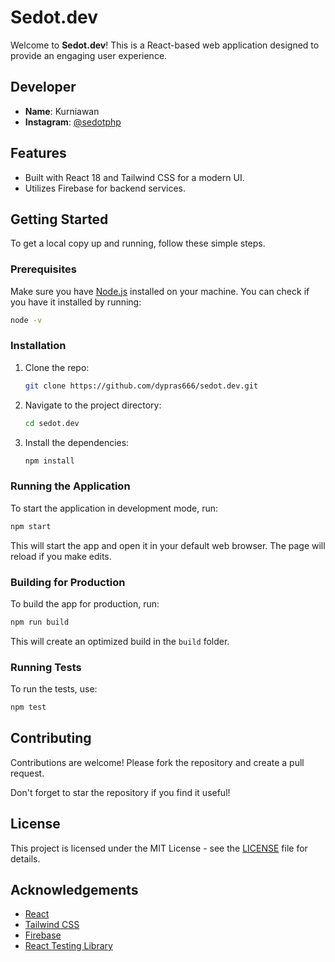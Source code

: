 # Sedot.dev

Welcome to **Sedot.dev**! This is a React-based web application designed to provide an engaging user experience. 

## Developer

- **Name**: Kurniawan
- **Instagram**: [@sedotphp](https://www.instagram.com/sedotphp)

## Features

- Built with React 18 and Tailwind CSS for a modern UI.
- Utilizes Firebase for backend services.

## Getting Started

To get a local copy up and running, follow these simple steps.

### Prerequisites

Make sure you have [Node.js](https://nodejs.org/) installed on your machine. You can check if you have it installed by running:

```bash
node -v
```

### Installation

1. Clone the repo:

   ```bash
   git clone https://github.com/dypras666/sedot.dev.git
   ```

2. Navigate to the project directory:

   ```bash
   cd sedot.dev
   ```

3. Install the dependencies:

   ```bash
   npm install
   ```

### Running the Application

To start the application in development mode, run:

```bash
npm start
```

This will start the app and open it in your default web browser. The page will reload if you make edits.

### Building for Production

To build the app for production, run:

```bash
npm run build
```

This will create an optimized build in the `build` folder.

### Running Tests

To run the tests, use:

```bash
npm test
```

## Contributing

Contributions are welcome! Please fork the repository and create a pull request.

Don't forget to star the repository if you find it useful!

## License

This project is licensed under the MIT License - see the [LICENSE](LICENSE) file for details.

## Acknowledgements

- [React](https://reactjs.org/)
- [Tailwind CSS](https://tailwindcss.com/)
- [Firebase](https://firebase.google.com/)
- [React Testing Library](https://testing-library.com/docs/react-testing-library/intro/)
